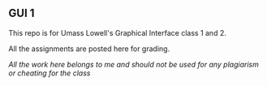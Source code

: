## GUI 1

This repo is for Umass Lowell's Graphical Interface class 1 and 2. 

All the assignments are posted here for grading. 

*All the work here belongs to me and should not be used for any plagiarism or cheating for the class*
